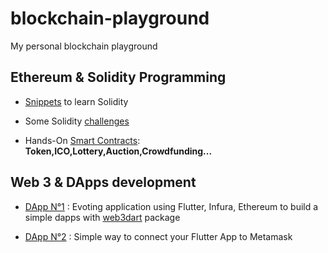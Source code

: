 # blockchain-playground

My personal blockchain playground

## Ethereum & Solidity Programming 

- [Snippets](https://github.com/bwnyasse/blockchain-playground/tree/main/ethereum/solidity) to learn Solidity

- Some Solidity [challenges](https://github.com/bwnyasse/blockchain-playground/tree/main/ethereum/solidity-challenges)

- Hands-On [Smart Contracts](https://github.com/bwnyasse/blockchain-playground/tree/main/ethereum/projects): **Token,ICO,Lottery,Auction,Crowdfunding...**

## Web 3 & DApps development 

- [DApp N°1](https://github.com/bwnyasse/blockchain-playground/tree/main/ethereum/DApps/evoting) : Evoting application using Flutter, Infura, Ethereum to build a simple dapps with [web3dart](https://pub.dev/packages/web3dart) package

- [DApp N°2](https://github.com/bwnyasse/blockchain-playground/tree/main/ethereum/DApps/metamask_connect) : Simple way to connect your Flutter App to Metamask